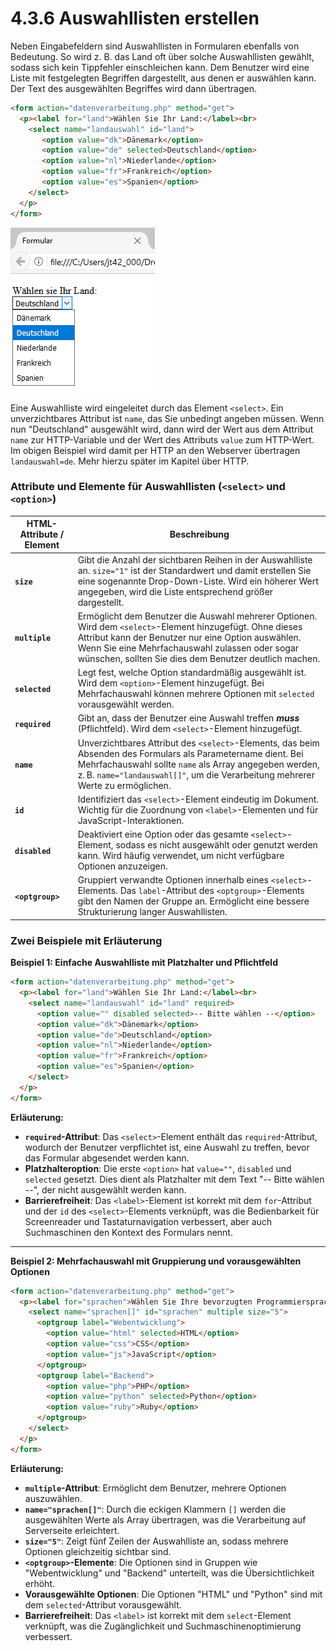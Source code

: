 # 4.3.6 Auswahllisten erstellen

Neben Eingabefeldern sind Auswahllisten in Formularen ebenfalls von Bedeutung. So wird z. B. das Land oft über solche Auswahllisten gewählt, sodass sich kein Tippfehler einschleichen kann. Dem Benutzer wird eine Liste mit festgelegten Begriffen dargestellt, aus denen er auswählen kann. Der Text des ausgewählten Begriffes wird dann übertragen.

```html linenums="1"
<form action="datenverarbeitung.php" method="get">
  <p><label for="land">Wählen Sie Ihr Land:</label><br>
    <select name="landauswahl" id="land">
       <option value="dk">Dänemark</option> 
       <option value="de" selected>Deutschland</option>
       <option value="nl">Niederlande</option>
       <option value="fr">Frankreich</option>
       <option value="es">Spanien</option>	   
    </select>
  </p>
</form>
```

![Ein `select`-Feld mit Vorauswahl](media/html5-formular-select.png)

Eine Auswahlliste wird eingeleitet durch das Element `<select>`. Ein unverzichtbares Attribut ist `name`, das Sie unbedingt angeben müssen. Wenn nun "Deutschland" ausgewählt wird, dann wird der Wert aus dem Attribut `name` zur HTTP-Variable und der Wert des Attributs `value` zum HTTP-Wert. Im obigen Beispiel wird damit per HTTP an den Webserver übertragen `landauswahl=de`. Mehr hierzu später im Kapitel über HTTP.


### **Attribute und Elemente für Auswahllisten (`<select>` und `<option>`)**

| HTML-Attribute / Element       | Beschreibung                                                                                                                                                                                                                                                                                      |
|------------------------|---------------------------------------------------------------------------------------------------------------------------------------------------------------------------------------------------------------------------------------------------------------------------------------------------|
| **`size`**             | Gibt die Anzahl der sichtbaren Reihen in der Auswahlliste an. `size="1"` ist der Standardwert und damit erstellen Sie eine sogenannte Drop-Down-Liste. Wird ein höherer Wert angegeben, wird die Liste entsprechend größer dargestellt.                                                                                |
| **`multiple`**         | Ermöglicht dem Benutzer die Auswahl mehrerer Optionen. Wird dem `<select>`-Element hinzugefügt. Ohne dieses Attribut kann der Benutzer nur eine Option auswählen.   Wenn Sie eine Mehrfachauswahl zulassen oder sogar wünschen, sollten Sie dies dem Benutzer deutlich machen.                                                                                                                               |
| **`selected`**         | Legt fest, welche Option standardmäßig ausgewählt ist. Wird dem `<option>`-Element hinzugefügt. Bei Mehrfachauswahl können mehrere Optionen mit `selected` vorausgewählt werden.                                                                                                                    |
| **`required`**         | Gibt an, dass der Benutzer eine Auswahl treffen ***muss*** (Pflichtfeld). Wird dem `<select>`-Element hinzugefügt.                                                                                                                                                         |
| **`name`**             | Unverzichtbares Attribut des `<select>`-Elements, das beim Absenden des Formulars als Parametername dient. Bei Mehrfachauswahl sollte `name` als Array angegeben werden, z. B. `name="landauswahl[]"`, um die Verarbeitung mehrerer Werte zu ermöglichen.                                            |
| **`id`**               | Identifiziert das `<select>`-Element eindeutig im Dokument. Wichtig für die Zuordnung von `<label>`-Elementen und für JavaScript-Interaktionen.                                                                                                                                                    |
| **`disabled`**         | Deaktiviert eine Option oder das gesamte `<select>`-Element, sodass es nicht ausgewählt oder genutzt werden kann. Wird häufig verwendet, um nicht verfügbare Optionen anzuzeigen.                                                                                                |
| **`<optgroup>`**       | Gruppiert verwandte Optionen innerhalb eines `<select>`-Elements. Das `label`-Attribut des `<optgroup>`-Elements gibt den Namen der Gruppe an. Ermöglicht eine bessere Strukturierung langer Auswahllisten.                                                                                          |


### Zwei Beispiele mit Erläuterung

**Beispiel 1: Einfache Auswahlliste mit Platzhalter und Pflichtfeld**

```html
<form action="datenverarbeitung.php" method="get">
  <p><label for="land">Wählen Sie Ihr Land:</label><br>
    <select name="landauswahl" id="land" required>
      <option value="" disabled selected>-- Bitte wählen --</option>
      <option value="dk">Dänemark</option>
      <option value="de">Deutschland</option>
      <option value="nl">Niederlande</option>
      <option value="fr">Frankreich</option>
      <option value="es">Spanien</option>
    </select>
  </p>
</form>
```

**Erläuterung:**

- **`required`-Attribut**: Das `<select>`-Element enthält das `required`-Attribut, wodurch der Benutzer verpflichtet ist, eine Auswahl zu treffen, bevor das Formular abgesendet werden kann.
- **Platzhalteroption**: Die erste `<option>` hat `value=""`, `disabled` und `selected` gesetzt. Dies dient als Platzhalter mit dem Text "-- Bitte wählen --", der nicht ausgewählt werden kann.
- **Barrierefreiheit**: Das `<label>`-Element ist korrekt mit dem `for`-Attribut und der `id` des `<select>`-Elements verknüpft, was die Bedienbarkeit für Screenreader und Tastaturnavigation verbessert, aber auch Suchmaschinen den Kontext des Formulars nennt.

---

**Beispiel 2: Mehrfachauswahl mit Gruppierung und vorausgewählten Optionen**

```html
<form action="datenverarbeitung.php" method="get">
  <p><label for="sprachen">Wählen Sie Ihre bevorzugten Programmiersprachen:</label><br>
    <select name="sprachen[]" id="sprachen" multiple size="5">
      <optgroup label="Webentwicklung">
        <option value="html" selected>HTML</option>
        <option value="css">CSS</option>
        <option value="js">JavaScript</option>
      </optgroup>
      <optgroup label="Backend">
        <option value="php">PHP</option>
        <option value="python" selected>Python</option>
        <option value="ruby">Ruby</option>
      </optgroup>
    </select>
  </p>
</form>
```

**Erläuterung:**

- **`multiple`-Attribut**: Ermöglicht dem Benutzer, mehrere Optionen auszuwählen.
- **`name="sprachen[]"`**: Durch die eckigen Klammern `[]` werden die ausgewählten Werte als Array übertragen, was die Verarbeitung auf Serverseite erleichtert.
- **`size="5"`**: Zeigt fünf Zeilen der Auswahlliste an, sodass mehrere Optionen gleichzeitig sichtbar sind.
- **`<optgroup>`-Elemente**: Die Optionen sind in Gruppen wie "Webentwicklung" und "Backend" unterteilt, was die Übersichtlichkeit erhöht.
- **Vorausgewählte Optionen**: Die Optionen "HTML" und "Python" sind mit dem `selected`-Attribut vorausgewählt.
- **Barrierefreiheit**: Das `<label>` ist korrekt mit dem `select`-Element verknüpft, was die Zugänglichkeit und Suchmaschinenoptimierung verbessert.

